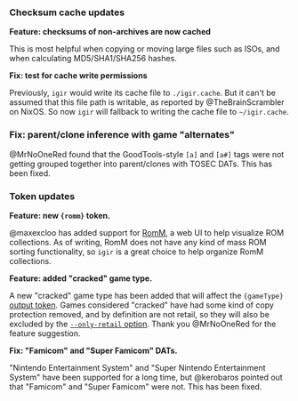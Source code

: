 ### Checksum cache updates

**Feature: checksums of non-archives are now cached**

This is most helpful when copying or moving large files such as ISOs, and when calculating MD5/SHA1/SHA256 hashes.

**Fix: test for cache write permissions**

Previously, `igir` would write its cache file to `./igir.cache`. But it can't be assumed that this file path is writable, as reported by @TheBrainScrambler on NixOS. So now `igir` will fallback to writing the cache file to `~/igir.cache`.

### Fix: parent/clone inference with game "alternates"

@MrNoOneRed found that the GoodTools-style `[a]` and `[a#]` tags were not getting grouped together into parent/clones with TOSEC DATs. This has been fixed.

### Token updates

**Feature: new `{romm}` token.**

@maxexcloo has added support for [RomM](https://github.com/rommapp/romm), a web UI to help visualize ROM collections. As of writing, RomM does not have any kind of mass ROM sorting functionality, so `igir` is a great choice to help organize RomM collections.

**Feature: added "cracked" game type.**

A new "cracked" game type has been added that will affect the `{gameType}` [output token](https://igir.io/output/tokens/). Games considered "cracked" have had some kind of copy protection removed, and by definition are not retail, so they will also be excluded by the [`--only-retail` option](https://igir.io/roms/filtering-preferences/#only-retail). Thank you @MrNoOneRed for the feature suggestion.

**Fix: "Famicom" and "Super Famicom" DATs.**

"Nintendo Entertainment System" and "Super Nintendo Entertainment System" have been supported for a long time, but @kerobaros pointed out that "Famicom" and "Super Famicom" were not. This has been fixed.
<!--stackedit_data:
eyJoaXN0b3J5IjpbMTk1MzIzODQxMCwtMTAyMTAwOTE3NCwtMT
k0NDQ2ODg4MywtMTg0MzExNzQxN119
-->